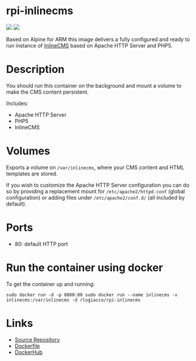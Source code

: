 rpi-inlinecms
==============

[![](https://images.microbadger.com/badges/image/rlogiacco/rpi-inlinecms.svg)](https://microbadger.com/images/rlogiacco/rpi-inlinecms) [![](https://images.microbadger.com/badges/version/rlogiacco/rpi-inlinecms.svg)](https://microbadger.com/images/rlogiacco/rpi-inlinecms)

Based on Alpine for ARM this image delivers a fully configured and ready to run instance of [InlineCMS](http://inlinecms.com/) based on Apache HTTP Server and PHP5.


# Description
You should run this container on the background and mount a volume to make the CMS content persistent.

Includes:

 - Apache HTTP Server
 - PHP5
 - InlineCMS
 
# Volumes
Exports a volume on `/var/inlinecms`, where your CMS content and HTML templates are stored.

If you wish to customize the Apache HTTP Server configuration you can do so by providing a replacement mount for `/etc/apache2/httpd.conf` (global configuration) or adding files under `/etc/apache2/conf.d/` (all included by default).
 
# Ports

 - 80: default HTTP port

# Run the container using docker
To get the container up and running:
 
```
sudo docker run -d -p 8080:80 sudo docker run --name inlinecms -v inlinecms:/var/inlinecms -d rlogiacco/rpi-inlinecms
```


# Links

 - [Source Repository](https://github.com/rlogiacco-docker/rpi-inlinecms)
 - [Dockerfile](https://github.com/rlogiacco-docker/rpi-inlinecms/blob/master/Dockerfile)
 - [DockerHub](https://registry.hub.docker.com/u/rlogiacco/rpi-inlinecms/)